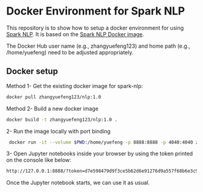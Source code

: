 # Docker Environment for Spark NLP

This repository is to show how to setup a docker environment for using [Spark NLP](https://www.johnsnowlabs.com/spark-nlp). It is based on the [Spark NLP Docker image](https://hub.docker.com/r/johnsnowlabs/spark-nlp-workshop).

The Docker Hub user name (e.g., zhangyuefeng123) and home path (e.g., /home/yuefeng) need to be adjusted appropriately.

## Docker setup

Method 1- Get the existing docker image for spark-nlp:

```bash
docker pull zhangyuefeng123/nlp:1.0
```

Method 2- Build a new docker image

```bash
docker build -t zhangyuefeng123/nlp:1.0 .
```

2- Run the image locally with port binding

```bash
 docker run -it --volume $PWD:/home/yuefeng -p 8888:8888 -p 4040:4040 zhangyuefeng123/nlp:1.0
```

3- Open Jupyter notebooks inside your browser by using the token printed on the console like below:

```bash
http://127.0.0.1:8888/?token=d7e598479d9f3ce5b62d6e91276d9a557f68b6e3c919ddbc
```

Once the Jupyter notebook starts, we can use it as usual. 

